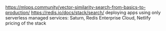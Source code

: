 https://mlops.community/vector-similarity-search-from-basics-to-production/
https://redis.io/docs/stack/search/
deploying apps using only serverless managed services: Saturn, Redis Enterprise Cloud, Netlify
pricing of the stack